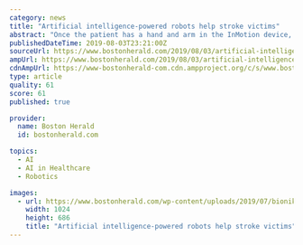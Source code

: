 ```yaml
---
category: news
title: "Artificial intelligence-powered robots help stroke victims"
abstract: "Once the patient has a hand and arm in the InMotion device, robotic therapy takes over, using artificial intelligence to provide the patient as much assistance as needed to work through a series of movements aimed at regaining the patient’s mobility."
publishedDateTime: 2019-08-03T23:21:00Z
sourceUrl: https://www.bostonherald.com/2019/08/03/artificial-intelligence-powered-robots-help-stroke-victims/
ampUrl: https://www.bostonherald.com/2019/08/03/artificial-intelligence-powered-robots-help-stroke-victims/amp/
cdnAmpUrl: https://www-bostonherald-com.cdn.ampproject.org/c/s/www.bostonherald.com/2019/08/03/artificial-intelligence-powered-robots-help-stroke-victims/amp/
type: article
quality: 61
score: 61
published: true

provider:
  name: Boston Herald
  id: bostonherald.com

topics:
  - AI
  - AI in Healthcare
  - Robotics

images:
  - url: https://www.bostonherald.com/wp-content/uploads/2019/07/bioniknl003.jpg?w=1024&amp;h=686
    width: 1024
    height: 686
    title: "Artificial intelligence-powered robots help stroke victims"
---
```

